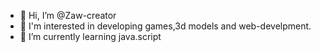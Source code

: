 - 👋 Hi, I’m @Zaw-creator
- 👀 I'm interested in developing games,3d models and web-develpment.
- 🌱 I’m currently learning java.script 

<!---
Zaw-creator/Zaw-creator is a ✨ special ✨ repository because its `README.md` (this file) appears on your GitHub profile.
You can click the Preview link to take a look at your changes.
--->
